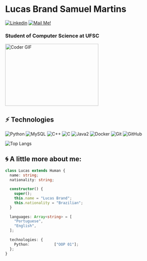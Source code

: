 # Lucas Brand Samuel Martins


[![Linkedin](https://img.shields.io/badge/-Connect-blue?style=flat-square&logo=Linkedin&logoColor=white&link=https://www.linkedin.com/in/lucasbrandsamuelmartins/)](https://www.linkedin.com/in/lucasbrandsamuelmartins/)
[![Mail Me!](https://img.shields.io/badge/-Contact%20Me!-c14438?style=flat-square&logo=Gmail&logoColor=white&link=mailto:lucbsm@gmail.com)](mailto:lucbsm@gmail.com)

### Student of Computer Science at UFSC


<p  align="left"><img src="https://media.giphy.com/media/SWoSkN6DxTszqIKEqv/giphy.gif" alt="Coder GIF" width="300" height="200">

  
## ⚡ Technologies
  
![Python](https://img.shields.io/badge/-Python-black?style=flat-square&logo=python)
![MySQL](https://img.shields.io/badge/-MySQL-black?style=flat-square&logo=mysql)
![C++](https://img.shields.io/badge/-C++-00599C?style=flat-square&logo=c)
![C](https://img.shields.io/badge/C-00599C?style=flat-square&logo=c&logoColor=white)
![Java2](https://img.shields.io/badge/Java-ED8B00?style=flat-square&logo=java&logoColor=white)
![Docker](https://img.shields.io/badge/-Docker-black?style=flat-square&logo=docker)
![Git](https://img.shields.io/badge/-Git-black?style=flat-square&logo=git)
![GitHub](https://img.shields.io/badge/-GitHub-181717?style=flat-square&logo=github)

![Top Langs](https://github-readme-stats.vercel.app/api/top-langs/?username=LucasBSMartins&hide=TeX&layout=compact)


## 🌀 A little more about me:

```typescript
class Lucas extends Human {
  name: string;
  nationality: string;
  
  constructor() {
    super();
    this.name = "Lucas Brand";
    this.nationality = "Brazilian";
  }
  
  languages: Array<string> = [
    "Portuguese",
    "English",
  ];
  
  technologies: {
    Python:           ["OOP 01"];
  };
}
```
